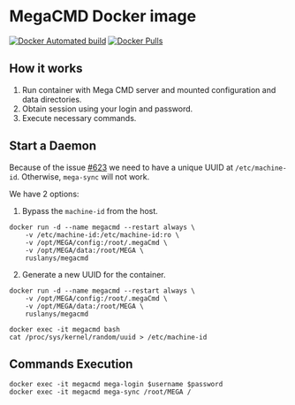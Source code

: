 # MegaCMD Docker image

[![Docker Automated build](https://img.shields.io/docker/automated/ruslanys/megacmd.svg?style=flat-square&colorB=007EC6)](https://hub.docker.com/r/ruslanys/megacmd/) [![Docker Pulls](https://img.shields.io/docker/pulls/ruslanys/megacmd.svg?style=flat-square&colorB=007EC6)](https://hub.docker.com/r/ruslanys/megacmd/)

## How it works

1. Run container with Mega CMD server and mounted configuration and data directories.
2. Obtain session using your login and password.
3. Execute necessary commands.

## Start a Daemon

Because of the issue [#623](https://github.com/meganz/MEGAcmd/issues/623)
we need to have a unique UUID at `/etc/machine-id`. Otherwise, `mega-sync` will not work.

We have 2 options: 

1. Bypass the `machine-id` from the host.

```
docker run -d --name megacmd --restart always \
    -v /etc/machine-id:/etc/machine-id:ro \
    -v /opt/MEGA/config:/root/.megaCmd \
    -v /opt/MEGA/data:/root/MEGA \
    ruslanys/megacmd
```

2. Generate a new UUID for the container.

```
docker run -d --name megacmd --restart always \
    -v /opt/MEGA/config:/root/.megaCmd \
    -v /opt/MEGA/data:/root/MEGA \
    ruslanys/megacmd
```

```
docker exec -it megacmd bash
cat /proc/sys/kernel/random/uuid > /etc/machine-id
```

## Commands Execution

```
docker exec -it megacmd mega-login $username $password
docker exec -it megacmd mega-sync /root/MEGA /
```
